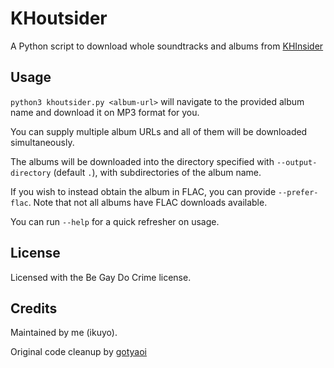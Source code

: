 # KHoutsider

A Python script to download whole soundtracks and albums from [KHInsider](https://downloads.khinsider.com/)

## Usage

`python3 khoutsider.py <album-url>` will navigate to the provided album name and download it on MP3 format for you.

You can supply multiple album URLs and all of them will be downloaded simultaneously.

The albums will be downloaded into the directory specified with `--output-directory` (default `.`), with subdirectories of the album name.

If you wish to instead obtain the album in FLAC, you can provide `--prefer-flac`. Note that not all albums have FLAC downloads available.

You can run `--help` for a quick refresher on usage.

## License

Licensed with the Be Gay Do Crime license.

## Credits

Maintained by me (ikuyo).

Original code cleanup by [gotyaoi](https://github.com/gotyaoi)

